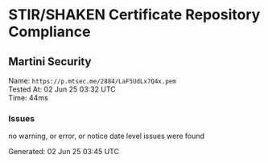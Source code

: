 # STIR/SHAKEN Certificate Repository Compliance

## Martini Security

Name: `https://p.mtsec.me/2884/LaF5UdLx7Q4x.pem`\
Tested At: 02 Jun 25 03:32 UTC\
Time: 44ms

### Issues

no warning, or error, or notice date level issues were found

Generated: 02 Jun 25 03:45 UTC